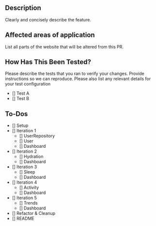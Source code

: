 ## Description
Clearly and concisely describe the feature.

## Affected areas of application
List all parts of the website that will be altered from this PR.

## How Has This Been Tested?

Please describe the tests that you ran to verify your changes. Provide instructions so we can reproduce. Please also list any relevant details for your test configuration

- [] Test A
- [] Test B

## To-Dos
- [] Setup
- [] Iteration 1 
  - [] UserRepository
  - [] User
  - [] Dashboard
- [] Iteration 2
  - [] Hydration
  - [] Dashboard
- [] Iteration 3
  - [] Sleep
  - [] Dashboard
- [] Iteration 4 
  - [] Activity
  - [] Dashboard
- [] Iteration 5
  - [] Trends
  - [] Dashboard
- [] Refactor & Cleanup
- [] README